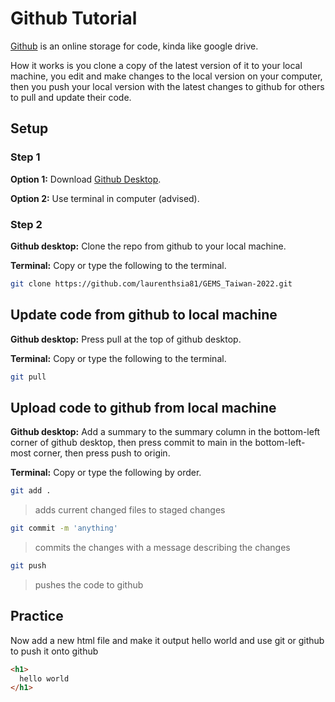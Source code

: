 
# Github Tutorial

[Github](https://github.com) is an online storage for code, kinda like google drive.  

How it works is you clone a copy of the latest version of it to your local machine, you edit and make changes to the local version on your computer, then you push your local version with the latest changes to github for others to pull and update their code.

## Setup

### Step 1

**Option 1:** Download [Github Desktop](https://desktop.github.com).  

**Option 2:** Use terminal in computer (advised).

### Step 2

**Github desktop:** Clone the repo from github to your local machine.  

**Terminal:** Copy or type the following to the terminal.

```sh
git clone https://github.com/laurenthsia81/GEMS_Taiwan-2022.git
```

## Update code from github to local machine

**Github desktop:** Press pull at the top of github desktop.  

**Terminal:** Copy or type the following to the terminal.

```sh
git pull
```

## Upload code to github from local machine

**Github desktop:** Add a summary to the summary column in the bottom-left corner of github desktop, then press commit to main in the bottom-left-most corner, then press push to origin.  

**Terminal:** Copy or type the following by order.  

```sh
git add .
```
> adds current changed files to staged changes
```sh
git commit -m 'anything'
```
> commits the changes with a message describing the changes
```sh
git push
```
> pushes the code to github

## Practice 

Now add a new html file and make it output hello world and use git or github to push it onto github

```html
<h1>
  hello world
</h1>
```
